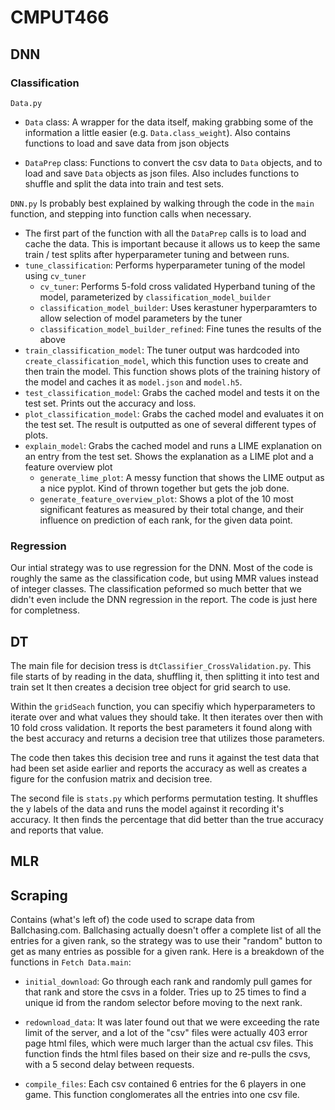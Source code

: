 # CMPUT466

## DNN

### Classification

`Data.py`
* `Data` class: A wrapper for the data
itself, making grabbing some of the information a little easier (e.g.
`Data.class_weight`). Also contains functions to load and save data from json
objects

* `DataPrep` class: Functions to convert the csv data to `Data` objects, and to
load and save `Data` objects as json files. Also includes functions to shuffle
and split the data into train and test sets.


`DNN.py` Is probably best explained by walking through the code in the `main`
function, and stepping into function calls when necessary.
* The first part of the function with all the `DataPrep` calls is to load and
cache the data. This is important because it allows us to keep the same train /
test splits after hyperparameter tuning and between runs.
* `tune_classification`: Performs hyperparameter tuning of the model using
`cv_tuner`
	* `cv_tuner`: Performs 5-fold cross validated Hyperband tuning of the model,
  parameterized by `classification_model_builder`
	* `classification_model_builder`: Uses kerastuner hyperparamters to allow
	selection of model parameters by the tuner
	* `classification_model_builder_refined`: Fine tunes the results of the
	above
* `train_classification_model`: The tuner output was hardcoded into
`create_classification_model`, which this function uses to create and then train
the model. This function shows plots of the training history of the model and
caches it as `model.json` and `model.h5`.
* `test_classification_model`: Grabs the cached model and tests it on the test
set. Prints out the accuracy and loss.
* `plot_classification_model`: Grabs the cached model and evaluates it on the
test set. The result is outputted as one of several different types of plots.
* `explain_model`: Grabs the cached model and runs a LIME explanation on an
entry from the test set. Shows the explanation as a LIME plot and a feature
overview plot
	* `generate_lime_plot`: A messy function that shows the LIME output as a
	nice pyplot. Kind of thrown together but gets the job done.
	* `generate_feature_overview_plot`: Shows a plot of the 10 most significant
	features as measured by their total change, and their influence on
	prediction of each rank, for the given data point.

### Regression

Our intial strategy was to use regression for the DNN. Most of the code is
roughly the same as the classification code, but using MMR values instead of
integer classes. The classification peformed so much better that we didn't even
include the DNN regression in the report. The code is just here for completness.

## DT

The main file for decision tress is `dtClassifier_CrossValidation.py`. This file 
starts of by reading in the data, shuffling it, then splitting it into test and train set
It then creates a decision tree object for grid search to use.

Within the `gridSeach` function, you can specifiy which hyperparameters to iterate over 
and what values they should take. It then iterates over then with 10 fold cross validation.
It reports the best parameters it found along with the best accuracy and returns a decision 
tree that utilizes those parameters.

The code then takes this decision tree and runs it against the test data that had been set 
aside earlier and reports the accuracy as well as creates a figure for the confusion matrix 
and decision tree.

The second file is `stats.py` which performs permutation testing. It shuffles the y labels 
of the data and runs the model against it recording it's accuracy. It then finds the percentage 
that did better than the true accuracy and reports that value.

## MLR

## Scraping

Contains (what's left of) the code used to scrape data from Ballchasing.com.
Ballchasing actually doesn't offer a complete list of all the entries for a
given rank, so the strategy was to use their "random" button to get as many
entries as possible for a given rank. Here is a breakdown of the functions in
`Fetch Data.main`:

* `initial_download`: Go through each rank and randomly pull games for that
rank and store the csvs in a folder. Tries up to 25 times to find a unique id
from the random selector before moving to the next rank.

* `redownload_data`: It was later found out that we were exceeding the rate
limit of the server, and a lot of the "csv" files were actually 403 error page
html files, which were much larger than the actual csv files. This function
finds the html files based on their size and re-pulls the csvs, with a 5 second
delay between requests.

* `compile_files`: Each csv contained 6 entries for the 6 players in one game.
This function conglomerates all the entries into one csv file.

